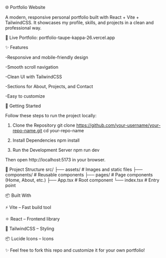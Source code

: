🌐 Portfolio Website

A modern, responsive personal portfolio built with React + Vite + TailwindCSS.
It showcases my profile, skills, and projects in a clean and professional way.

🔗 Live Portfolio: portfolio-taupe-kappa-26.vercel.app

✨ Features

-Responsive and mobile-friendly design

-Smooth scroll navigation

-Clean UI with TailwindCSS

-Sections for About, Projects, and Contact

-Easy to customize

🚀 Getting Started

Follow these steps to run the project locally:

1. Clone the Repository
git clone https://github.com/your-username/your-repo-name.git
cd your-repo-name

2. Install Dependencies
npm install

3. Run the Development Server
npm run dev


Then open http://localhost:5173
 in your browser.

📂 Project Structure
src/
 ├── assets/          # Images and static files
 ├── components/      # Reusable components
 ├── pages/           # Page components (Home, About, etc.)
 ├── App.tsx          # Root component
 └── index.tsx        # Entry point

📦 Built With

⚡ Vite
 – Fast build tool

⚛️ React
 – Frontend library

🎨 TailwindCSS
 – Styling

📦 Lucide Icons
 – Icons

✨ Feel free to fork this repo and customize it for your own portfolio!

